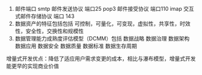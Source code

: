 1. 邮件端口
smtp 邮件发送协议 端口25
pop3 邮件接受协议 端口110
imap 交互式邮件存储协议 端口 143
2. 数据资产的特征包括包括 可控制，可量化，可变现，虚拟性，共享性，时效性，安全性，交换性和规模性
3. 数据管理能力成熟度评估模型（DCMM）包括  数据战略 数据治理 数据架构 数据应用 数据安全 数据质量 数据标准 数据生存周期

增量式开发优点：降低了适应用户需求变更的成本，相比与瀑布模型，增量式开发能更早的实现商业价值